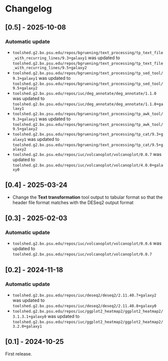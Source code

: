 # Changelog

## [0.5] - 2025-10-08

### Automatic update
- `toolshed.g2.bx.psu.edu/repos/bgruening/text_processing/tp_text_file_with_recurring_lines/9.3+galaxy1` was updated to `toolshed.g2.bx.psu.edu/repos/bgruening/text_processing/tp_text_file_with_recurring_lines/9.5+galaxy2`
- `toolshed.g2.bx.psu.edu/repos/bgruening/text_processing/tp_sed_tool/9.3+galaxy1` was updated to `toolshed.g2.bx.psu.edu/repos/bgruening/text_processing/tp_sed_tool/9.5+galaxy2`
- `toolshed.g2.bx.psu.edu/repos/iuc/deg_annotate/deg_annotate/1.1.0` was updated to `toolshed.g2.bx.psu.edu/repos/iuc/deg_annotate/deg_annotate/1.1.0+galaxy1`
- `toolshed.g2.bx.psu.edu/repos/bgruening/text_processing/tp_awk_tool/9.3+galaxy1` was updated to `toolshed.g2.bx.psu.edu/repos/bgruening/text_processing/tp_awk_tool/9.5+galaxy2`
- `toolshed.g2.bx.psu.edu/repos/bgruening/text_processing/tp_cat/9.3+galaxy1` was updated to `toolshed.g2.bx.psu.edu/repos/bgruening/text_processing/tp_cat/9.5+galaxy2`
- `toolshed.g2.bx.psu.edu/repos/iuc/volcanoplot/volcanoplot/0.0.7` was updated to `toolshed.g2.bx.psu.edu/repos/iuc/volcanoplot/volcanoplot/4.0.0+galaxy0`

## [0.4] - 2025-03-24
- Change the **Text transformation** tool output to tabular format so that the header file format matches with the DESeq2 output format

## [0.3] - 2025-02-03

### Automatic update
- `toolshed.g2.bx.psu.edu/repos/iuc/volcanoplot/volcanoplot/0.0.6` was updated to `toolshed.g2.bx.psu.edu/repos/iuc/volcanoplot/volcanoplot/0.0.7`

## [0.2] - 2024-11-18

### Automatic update
- `toolshed.g2.bx.psu.edu/repos/iuc/deseq2/deseq2/2.11.40.7+galaxy2` was updated to `toolshed.g2.bx.psu.edu/repos/iuc/deseq2/deseq2/2.11.40.8+galaxy0`
- `toolshed.g2.bx.psu.edu/repos/iuc/ggplot2_heatmap2/ggplot2_heatmap2/3.1.3.1+galaxy0` was updated to `toolshed.g2.bx.psu.edu/repos/iuc/ggplot2_heatmap2/ggplot2_heatmap2/3.2.0+galaxy1`

## [0.1] - 2024-10-25

First release.
